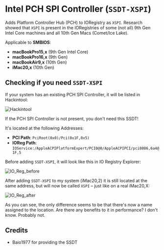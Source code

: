 # Intel PCH SPI Controller (`SSDT-XSPI`)
Adds Platform Controller Hub (PCH) to IORegistry as `XSPI`. Research showed that `XSPI` is present in the IORegistries of some (not all) 9th Gen Intel Core machines and all 10th Gen Macs (Comet/Ice Lake).

Applicable to **SMBIOS**:

- **macBookPro15,x** (9th Gen Intel Core)
- **macBookPro16,x** (9th Gen)
- **macBookAir9,x** (10th Gen)
- **iMac20,x** (10th Gen)

## Checking if you need `SSDT-XSPI` 
If your system has an existing PCH SPI Controller, it will be listed in Hackintool:

![Hackintool](https://user-images.githubusercontent.com/76865553/166139767-1a21a57b-9ea8-419d-82e6-5d1fabdefed5.png)

If the PCH SPI Controller is not present, you don't need this SSDT!

It's located at the following Addresses:

- **PCI Path**: `PciRoot(0x0)/Pci(0x1F,0x5)`
- **IOReg Path**: `IOService:/AppleACPIPlatformExpert/PCI0@0/AppleACPIPCI/pci8086,6a4@1F,5` 

Before adding `SSDT-XSPI`, it will look like this in IO Registry Explorer:

![IO_Reg_before](https://user-images.githubusercontent.com/76865553/166139773-b954babc-d26f-42bb-8c1c-1ba5dab1359d.png)

After adding `SSDT-XSPI` to my system (iMac20,2) it is still located at the same address, but will now be called `XSPI` – just like on a real iMac20,X: 

![IO_Reg_after](https://user-images.githubusercontent.com/76865553/166139780-554d5c20-6d92-4003-87fb-3bcc609b6128.png)

As you can see, the only difference seems to be that there's now a name assigned to the location. Are there any benefits to it in performance? I don't know. Probably not.

## Credits
- Baio1977 for providing the SSDT
